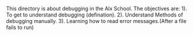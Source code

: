 This directory is about debugging in the Alx School.
The objectives are:
1). To get to understand debugging (defination).
2). Understand Methods of debugging manually.
3). Learning how to read error messages.(After a file fails to run)
